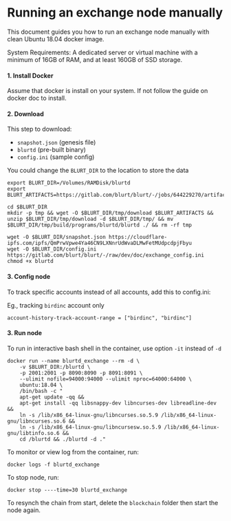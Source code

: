 # Running an exchange node manually

This document guides you how to run an exchange node manually with clean Ubuntu 18.04 docker image.

System Requirements: 
A dedicated server or virtual machine with a minimum of 16GB of RAM, and at least 160GB of SSD storage.


#### 1. Install Docker
Assume that docker is install on your system. If not follow the guide on docker doc to install.

#### 2. Download 
This step to download:
- `snapshot.json` (genesis file)
- `blurtd` (pre-built binary)
- `config.ini` (sample config)

You could change the `BLURT_DIR` to the location to store the data

```
export BLURT_DIR=/Volumes/RAMDisk/blurtd
export BLURT_ARTIFACTS=https://gitlab.com/blurt/blurt/-/jobs/644229270/artifacts/download

cd $BLURT_DIR
mkdir -p tmp && wget -O $BLURT_DIR/tmp/download $BLURT_ARTIFACTS && unzip $BLURT_DIR/tmp/download -d $BLURT_DIR/tmp/ && mv $BLURT_DIR/tmp/build/programs/blurtd/blurtd ./ && rm -rf tmp

wget -O $BLURT_DIR/snapshot.json https://cloudflare-ipfs.com/ipfs/QmPrwVpwe4Ya46CN9LXNnrUdWvaDLMwFetMUdpcdpjFbyu
wget -O $BLURT_DIR/config.ini https://gitlab.com/blurt/blurt/-/raw/dev/doc/exchange_config.ini
chmod +x blurtd
```

#### 3. Config node

To track specific accounts instead of all accounts, add this to config.ini:

Eg., tracking `birdinc` account only

```
account-history-track-account-range = ["birdinc", "birdinc"]
```

#### 3. Run node

To run in interactive bash shell in the container, use option `-it` instead of `-d`

```
docker run --name blurtd_exchange --rm -d \
    -v $BLURT_DIR:/blurtd \
    -p 2001:2001 -p 8090:8090 -p 8091:8091 \
    --ulimit nofile=94000:94000 --ulimit nproc=64000:64000 \
    ubuntu:18.04 \
    /bin/bash -c "
    apt-get update -qq && 
    apt-get install -qq libsnappy-dev libncurses-dev libreadline-dev && 
    ln -s /lib/x86_64-linux-gnu/libncurses.so.5.9 /lib/x86_64-linux-gnu/libncurses.so.6 && 
    ln -s /lib/x86_64-linux-gnu/libncursesw.so.5.9 /lib/x86_64-linux-gnu/libtinfo.so.6 && 
    cd /blurtd && ./blurtd -d ."
```

To monitor or view log from the container, run:
```
docker logs -f blurtd_exchange
```

To stop node, run:
```
docker stop ----time=30 blurtd_exchange
```

To resynch the chain from start, delete the `blockchain` folder then start the node again.
